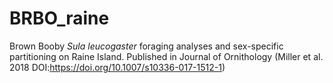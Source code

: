 # BRBO_raine

Brown Booby *Sula leucogaster* foraging analyses and sex-specific partitioning on Raine Island. Published in Journal of Ornithology (Miller et al. 2018 DOI:https://doi.org/10.1007/s10336-017-1512-1)

